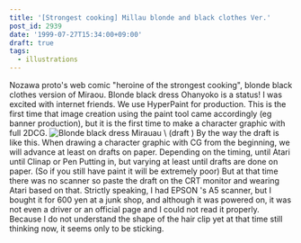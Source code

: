 ```yaml
---
title: '[Strongest cooking] Millau blonde and black clothes Ver.'
post_id: 2939
date: '1999-07-27T15:34:00+09:00'
draft: true
tags:
  - illustrations
---
```


Nozawa proto's web comic "heroine of the strongest cooking", blonde black clothes version of Miraou. Blonde black dress Ohanyoko is a status! I was excited with internet friends. We use HyperPaint for production. This is the first time that image creation using the paint tool came accordingly (eg banner production), but it is the first time to make a character graphic with full 2DCG. ![Blonde black dress Mirauau \ (draft \)](https://danmaq.com/wp-content/uploads/2015/05/42a2eeb26ebee778b4b18cb4ed7cce8a-443x1024.jpg) By the way the draft is like this. When drawing a character graphic with CG from the beginning, we will advance at least on drafts on paper. Depending on the timing, until Atari until Clinap or Pen Putting in, but varying at least until drafts are done on paper. (So ​​if you still have paint it will be extremely poor) But at that time there was no scanner so paste the draft on the CRT monitor and wearing Atari based on that. Strictly speaking, I had EPSON 's A5 scanner, but I bought it for 600 yen at a junk shop, and although it was powered on, it was not even a driver or an official page and I could not read it properly. Because I do not understand the shape of the hair clip yet at that time still thinking now, it seems only to be sticking.
